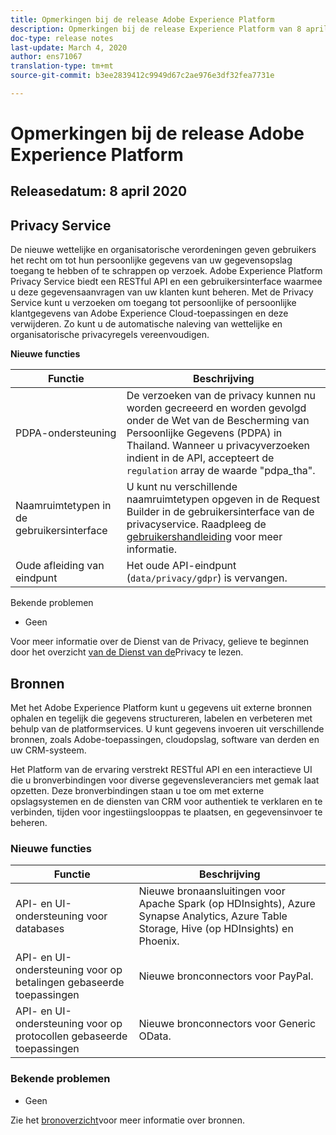 ```yaml
---
title: Opmerkingen bij de release Adobe Experience Platform
description: Opmerkingen bij de release Experience Platform van 8 april 2020
doc-type: release notes
last-update: March 4, 2020
author: ens71067
translation-type: tm+mt
source-git-commit: b3ee2839412c9949d67c2ae976e3df32fea7731e

---
```



# Opmerkingen bij de release Adobe Experience Platform

## Releasedatum: 8 april 2020

## Privacy Service

De nieuwe wettelijke en organisatorische verordeningen geven gebruikers het recht om tot hun persoonlijke gegevens van uw gegevensopslag toegang te hebben of te schrappen op verzoek. Adobe Experience Platform Privacy Service biedt een RESTful API en een gebruikersinterface waarmee u deze gegevensaanvragen van uw klanten kunt beheren. Met de Privacy Service kunt u verzoeken om toegang tot persoonlijke of persoonlijke klantgegevens van Adobe Experience Cloud-toepassingen en deze verwijderen. Zo kunt u de automatische naleving van wettelijke en organisatorische privacyregels vereenvoudigen.

**Nieuwe functies**

| Functie | Beschrijving |
| --- | --- |
| PDPA-ondersteuning | De verzoeken van de privacy kunnen nu worden gecreeerd en worden gevolgd onder de Wet van de Bescherming van Persoonlijke Gegevens (PDPA) in Thailand. Wanneer u privacyverzoeken indient in de API, accepteert de `regulation` array de waarde &quot;pdpa_tha&quot;. |
| Naamruimtetypen in de gebruikersinterface | U kunt nu verschillende naamruimtetypen opgeven in de Request Builder in de gebruikersinterface van de privacyservice. Raadpleeg de [gebruikershandleiding](../../privacy-service/ui/user-guide.md) voor meer informatie. |
| Oude afleiding van eindpunt | Het oude API-eindpunt (`data/privacy/gdpr`) is vervangen. |

Bekende problemen

* Geen

Voor meer informatie over de Dienst van de Privacy, gelieve te beginnen door het overzicht [van de Dienst van de](../../privacy-service/home.md)Privacy te lezen.

## Bronnen

Met het Adobe Experience Platform kunt u gegevens uit externe bronnen ophalen en tegelijk die gegevens structureren, labelen en verbeteren met behulp van de platformservices. U kunt gegevens invoeren uit verschillende bronnen, zoals Adobe-toepassingen, cloudopslag, software van derden en uw CRM-systeem.

Het Platform van de ervaring verstrekt RESTful API en een interactieve UI die u bronverbindingen voor diverse gegevensleveranciers met gemak laat opzetten. Deze bronverbindingen staan u toe om met externe opslagsystemen en de diensten van CRM voor authentiek te verklaren en te verbinden, tijden voor ingestiingslooppas te plaatsen, en gegevensinvoer te beheren.

### Nieuwe functies

| Functie | Beschrijving |
| ------- | ----------- |
| API- en UI-ondersteuning voor databases | Nieuwe bronaansluitingen voor Apache Spark (op HDInsights), Azure Synapse Analytics, Azure Table Storage, Hive (op HDInsights) en Phoenix. |
| API- en UI-ondersteuning voor op betalingen gebaseerde toepassingen | Nieuwe bronconnectors voor PayPal. |
| API- en UI-ondersteuning voor op protocollen gebaseerde toepassingen | Nieuwe bronconnectors voor Generic OData. |

### Bekende problemen

* Geen

Zie het [bronoverzicht](../../source-connectors/home.md)voor meer informatie over bronnen.

<!-- ## Access control

Experience Platform leverages [Adobe Admin Console](https://adminconsole.adobe.com) product profiles to link users with permissions and sandboxes. Permissions control access to a variety of Platform capabilities, including data modeling, profile management, and sandbox administration.

### Key features

|Feature | Description|
|--- | ---|
|Permissions | In the Admin Console, the _Permissions_ tab within a Platform product profile allows you customize which Platform capabilities are available for the users attached to that profile. Available permission categories include: Data Modeling, Data Management, Profile Management, Identities, Data Monitoring, Sandbox Administration, Destinations, Sources.|
|Access to sandboxes | The _Permissions_ tab within a Platform product profile can grant users access to specific sandboxes. See the section on [sandboxes](#sandboxes) below for more information.|

For more information, please see the [access control overview](../../access-control/home.md).

## Sandboxes

Experience Platform is built to enrich digital experience applications on a global scale. Companies often run multiple digital experience applications in parallel and need to cater for the development, testing, and deployment of these applications while ensuring operational compliance. In order to address this need, Experience Platform provides sandboxes which partition a single Platform instance into separate virtual environments to help develop and evolve digital experience applications.

### Key features

|Feature | Description|
|--- | ---|
|Production sandbox | Experience Platform provides a single production sandbox, which cannot be deleted or reset.|
|Non-production sandboxes | Multiple non-production sandboxes can be created for a single Platform instance, allowing you to test features, run experiments, and make custom configurations without impacting your production sandbox.|
|Sandbox switcher | In the Experience Platform user interface, the sandbox switcher in the top-left corner of the screen allows you to switch between available sandboxes through a dropdown menu.|
|`x-sandbox-name` header | All calls to Experience Platform APIs must now include the new `x-sandbox-name` header, whose value references the `name` attribute of the sandbox the operation will take place in.|

For more information, please see the [sandboxes overview](../../sandboxes/home.md). -->